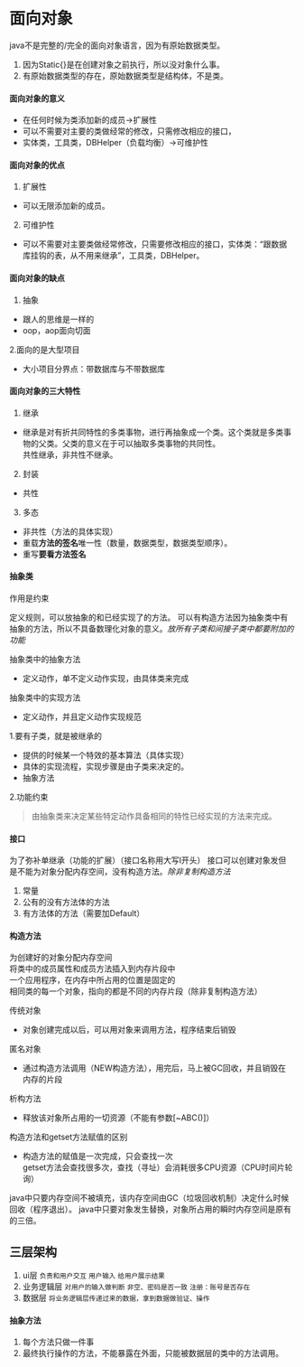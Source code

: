 # 面向对象


java不是完整的/完全的面向对象语言，因为有原始数据类型。<br>
1. 因为Static{}是在创建对象之前执行，所以没对象什么事。<br>
2. 有原始数据类型的存在，原始数据类型是结构体，不是类。

#### 面向对象的意义
* 在任何时候为类添加新的成员→扩展性<br>
* 可以不需要对主要的类做经常的修改，只需修改相应的接口，<br>
* 实体类，工具类，DBHelper（负载均衡）→可维护性

#### 面向对象的优点<br>
1. 扩展性
* 可以无限添加新的成员。

2. 可维护性
* 可以不需要对主要类做经常修改，只需要修改相应的接口，实体类：“跟数据库挂钩的表，从不用来继承”，工具类，DBHelper。

#### 面向对象的缺点
1. 抽象
* 跟人的思维是一样的<br>
* oop，aop面向切面

2.面向的是大型项目
* 大小项目分界点：带数据库与不带数据库

#### 面向对象的三大特性

1. 继承
* 继承是对有折共同特性的多类事物，进行再抽象成一个类。这个类就是多类事物的父类。父类的意义在于可以抽取多类事物的共同性。<br>
共性继承，非共性不继承。

2. 封装
* 共性

3. 多态
* 非共性（方法的具体实现）
* 重载**方法的签名**唯一性（数量，数据类型，数据类型顺序）。
* 重写**要看方法签名**

#### 抽象类
作用是约束<br>

定义规则，可以放抽象的和已经实现了的方法。
可以有构造方法因为抽象类中有抽象的方法，所以不具备数理化对象的意义。*放所有子类和间接子类中都要附加的功能*

抽象类中的抽象方法
* 定义动作，单不定义动作实现，由具体类来完成
 
抽象类中的实现方法
* 定义动作，并且定义动作实现规范

1.要有子类，就是被继承的
* 提供的时候某一个特效的基本算法（具体实现）
* 具体的实现流程，实现步骤是由子类来决定的。
* 抽象方法

2.功能约束
> 由抽象类来决定某些特定动作具备相同的特性已经实现的方法来完成。

#### 接口
为了弥补单继承（功能的扩展）（接口名称用大写I开头）
接口可以创建对象发但是不能为对象分配内存空间，没有构造方法。_除非复制构造方法_
1. 常量<br>
2. 公有的没有方法体的方法<br>
3. 有方法体的方法（需要加Default）<br>

#### 构造方法
为创建好的对象分配内存空间<br>
将类中的成员属性和成员方法插入到内存片段中<br>
一个应用程序，在内存中所占用的位置是固定的<br>
相同类的每一个对象，指向的都是不同的内存片段（除非复制构造方法）<br>

传统对象
* 对象创建完成以后，可以用对象来调用方法，程序结束后销毁

匿名对象
* 通过构造方法调用（NEW构造方法），用完后，马上被GC回收，并且销毁在内存的片段

析构方法
* 释放该对象所占用的一切资源（不能有参数[~ABC()]）

构造方法和getset方法赋值的区别
* 构造方法的赋值是一次完成，只会查找一次<br>
getset方法会查找很多次，查找（寻址）会消耗很多CPU资源（CPU时间片轮询）

java中只要内存空间不被填充，该内存空间由GC（垃圾回收机制）决定什么时候回收（程序退出）。
java中只要对象发生替换，对象所占用的瞬时内存空间是原有的三倍。

## 三层架构
1. ui层 `负责和用户交互` `用户输入` `给用户展示结果`
2. 业务逻辑层 `对用户的输入做判断` `非空、密码是否一致` `注册：账号是否存在`  
3. 数据层 `将业务逻辑层传递过来的数据，拿到数据做验证、操作`

#### 抽象方法
1. 每个方法只做一件事
2. 最终执行操作的方法，不能暴露在外面，只能被数据层的类中的方法调用。